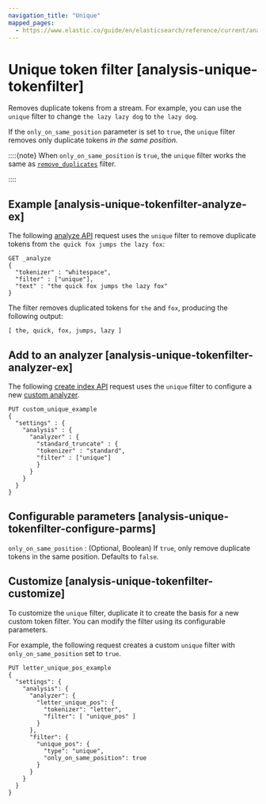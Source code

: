 ```yaml
---
navigation_title: "Unique"
mapped_pages:
  - https://www.elastic.co/guide/en/elasticsearch/reference/current/analysis-unique-tokenfilter.html
---
```


# Unique token filter [analysis-unique-tokenfilter]


Removes duplicate tokens from a stream. For example, you can use the `unique` filter to change `the lazy lazy dog` to `the lazy dog`.

If the `only_on_same_position` parameter is set to `true`, the `unique` filter removes only duplicate tokens *in the same position*.

::::{note}
When `only_on_same_position` is `true`, the `unique` filter works the same as [`remove_duplicates`](/reference/text-analysis/analysis-remove-duplicates-tokenfilter.md) filter.

::::


## Example [analysis-unique-tokenfilter-analyze-ex]

The following [analyze API](https://www.elastic.co/docs/api/doc/elasticsearch/operation/operation-indices-analyze) request uses the `unique` filter to remove duplicate tokens from `the quick fox jumps the lazy fox`:

```console
GET _analyze
{
  "tokenizer" : "whitespace",
  "filter" : ["unique"],
  "text" : "the quick fox jumps the lazy fox"
}
```

The filter removes duplicated tokens for `the` and `fox`, producing the following output:

```text
[ the, quick, fox, jumps, lazy ]
```


## Add to an analyzer [analysis-unique-tokenfilter-analyzer-ex]

The following [create index API](https://www.elastic.co/docs/api/doc/elasticsearch/operation/operation-indices-create) request uses the `unique` filter to configure a new [custom analyzer](docs-content://manage-data/data-store/text-analysis/create-custom-analyzer.md).

```console
PUT custom_unique_example
{
  "settings" : {
    "analysis" : {
      "analyzer" : {
        "standard_truncate" : {
        "tokenizer" : "standard",
        "filter" : ["unique"]
        }
      }
    }
  }
}
```


## Configurable parameters [analysis-unique-tokenfilter-configure-parms]

`only_on_same_position`
:   (Optional, Boolean) If `true`, only remove duplicate tokens in the same position. Defaults to `false`.


## Customize [analysis-unique-tokenfilter-customize]

To customize the `unique` filter, duplicate it to create the basis for a new custom token filter. You can modify the filter using its configurable parameters.

For example, the following request creates a custom `unique` filter with `only_on_same_position` set to `true`.

```console
PUT letter_unique_pos_example
{
  "settings": {
    "analysis": {
      "analyzer": {
        "letter_unique_pos": {
          "tokenizer": "letter",
          "filter": [ "unique_pos" ]
        }
      },
      "filter": {
        "unique_pos": {
          "type": "unique",
          "only_on_same_position": true
        }
      }
    }
  }
}
```


